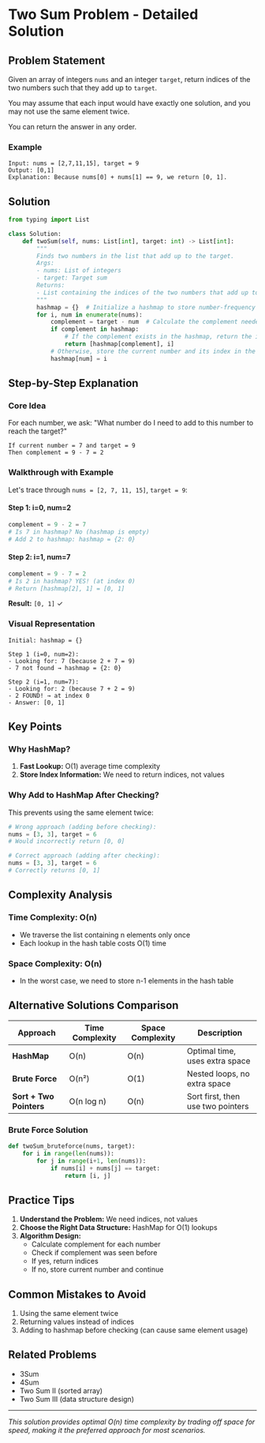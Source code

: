 # Two Sum Problem - Detailed Solution

## Problem Statement

Given an array of integers `nums` and an integer `target`, return indices of the two numbers such that they add up to `target`.

You may assume that each input would have exactly one solution, and you may not use the same element twice.

You can return the answer in any order.

### Example

```
Input: nums = [2,7,11,15], target = 9
Output: [0,1]
Explanation: Because nums[0] + nums[1] == 9, we return [0, 1].
```

## Solution

```python
from typing import List

class Solution:
    def twoSum(self, nums: List[int], target: int) -> List[int]:
        """
        Finds two numbers in the list that add up to the target.
        Args:
        - nums: List of integers
        - target: Target sum
        Returns:
        - List containing the indices of the two numbers that add up to the target
        """
        hashmap = {}  # Initialize a hashmap to store number-frequency pairs
        for i, num in enumerate(nums):
            complement = target - num  # Calculate the complement needed to reach the target
            if complement in hashmap:
                # If the complement exists in the hashmap, return the indices of the two numbers
                return [hashmap[complement], i]
            # Otherwise, store the current number and its index in the hashmap
            hashmap[num] = i
```

## Step-by-Step Explanation

### Core Idea

For each number, we ask: "What number do I need to add to this number to reach the target?"

```
If current number = 7 and target = 9
Then complement = 9 - 7 = 2
```

### Walkthrough with Example

Let's trace through `nums = [2, 7, 11, 15]`, `target = 9`:

#### Step 1: i=0, num=2
```python
complement = 9 - 2 = 7
# Is 7 in hashmap? No (hashmap is empty)
# Add 2 to hashmap: hashmap = {2: 0}
```

#### Step 2: i=1, num=7
```python
complement = 9 - 7 = 2
# Is 2 in hashmap? YES! (at index 0)
# Return [hashmap[2], 1] = [0, 1]
```

**Result:** `[0, 1]` ✓

### Visual Representation

```
Initial: hashmap = {}

Step 1 (i=0, num=2):
- Looking for: 7 (because 2 + 7 = 9)
- 7 not found → hashmap = {2: 0}

Step 2 (i=1, num=7):
- Looking for: 2 (because 7 + 2 = 9)  
- 2 FOUND! → at index 0
- Answer: [0, 1]
```

## Key Points

### Why HashMap?

1. **Fast Lookup:** O(1) average time complexity
2. **Store Index Information:** We need to return indices, not values

### Why Add to HashMap After Checking?

This prevents using the same element twice:

```python
# Wrong approach (adding before checking):
nums = [3, 3], target = 6
# Would incorrectly return [0, 0]

# Correct approach (adding after checking):
nums = [3, 3], target = 6
# Correctly returns [0, 1]
```

## Complexity Analysis

### Time Complexity: O(n)
- We traverse the list containing n elements only once
- Each lookup in the hash table costs O(1) time

### Space Complexity: O(n)
- In the worst case, we need to store n-1 elements in the hash table

## Alternative Solutions Comparison

| Approach | Time Complexity | Space Complexity | Description |
|----------|----------------|------------------|-------------|
| **HashMap** | O(n) | O(n) | Optimal time, uses extra space |
| **Brute Force** | O(n²) | O(1) | Nested loops, no extra space |
| **Sort + Two Pointers** | O(n log n) | O(n) | Sort first, then use two pointers |

### Brute Force Solution
```python
def twoSum_bruteforce(nums, target):
    for i in range(len(nums)):
        for j in range(i+1, len(nums)):
            if nums[i] + nums[j] == target:
                return [i, j]
```

## Practice Tips

1. **Understand the Problem:** We need indices, not values
2. **Choose the Right Data Structure:** HashMap for O(1) lookups
3. **Algorithm Design:**
   - Calculate complement for each number
   - Check if complement was seen before
   - If yes, return indices
   - If no, store current number and continue

## Common Mistakes to Avoid

1. Using the same element twice
2. Returning values instead of indices
3. Adding to hashmap before checking (can cause same element usage)

## Related Problems

- 3Sum
- 4Sum
- Two Sum II (sorted array)
- Two Sum III (data structure design)

---

*This solution provides optimal O(n) time complexity by trading off space for speed, making it the preferred approach for most scenarios.*